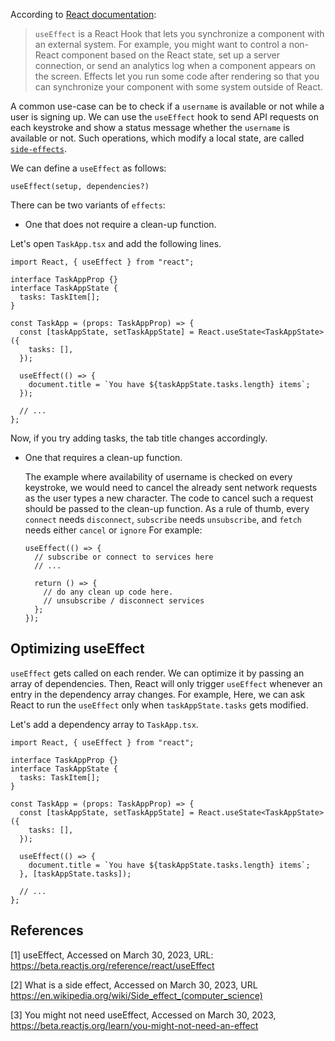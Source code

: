 According to [React documentation](https://beta.reactjs.org/reference/react/useEffect):

> `useEffect` is a React Hook that lets you synchronize a component with an external system. For example, you might want to control a non-React component based on the React state, set up a server connection, or send an analytics log when a component appears on the screen. Effects let you run some code after rendering so that you can synchronize your component with some system outside of React.

A common use-case can be to check if a `username` is available or not while a user is signing up. We can use the `useEffect` hook to send API requests on each keystroke and show a status message whether the `username` is available or not. Such operations, which modify a local state, are called [`side-effects`](<https://en.wikipedia.org/wiki/Side_effect_(computer_science)>).

We can define a `useEffect` as follows:

```tsx
useEffect(setup, dependencies?)
```

There can be two variants of `effects`:

- One that does not require a clean-up function.

Let's open `TaskApp.tsx` and add the following lines.

```tsx
import React, { useEffect } from "react";

interface TaskAppProp {}
interface TaskAppState {
  tasks: TaskItem[];
}

const TaskApp = (props: TaskAppProp) => {
  const [taskAppState, setTaskAppState] = React.useState<TaskAppState>({
    tasks: [],
  });

  useEffect(() => {
    document.title = `You have ${taskAppState.tasks.length} items`;
  });

  // ...
};
```

Now, if you try adding tasks, the tab title changes accordingly.

- One that requires a clean-up function.

  The example where availability of username is checked on every keystroke, we would need to cancel the already sent network requests as the user types a new character. The code to cancel such a request should be passed to the clean-up function. As a rule of thumb, every `connect` needs `disconnect`, `subscribe` needs `unsubscribe`, and `fetch` needs either `cancel` or `ignore` For example:

  ```tsx
  useEffect(() => {
    // subscribe or connect to services here
    // ...

    return () => {
      // do any clean up code here.
      // unsubscribe / disconnect services
    };
  });
  ```

## Optimizing useEffect

`useEffect` gets called on each render. We can optimize it by passing an array of dependencies. Then, React will only trigger `useEffect` whenever an entry in the dependency array changes. For example, Here, we can ask React to run the `useEffect` only when `taskAppState.tasks` gets modified.

Let's add a dependency array to `TaskApp.tsx`.

```tsx
import React, { useEffect } from "react";

interface TaskAppProp {}
interface TaskAppState {
  tasks: TaskItem[];
}

const TaskApp = (props: TaskAppProp) => {
  const [taskAppState, setTaskAppState] = React.useState<TaskAppState>({
    tasks: [],
  });

  useEffect(() => {
    document.title = `You have ${taskAppState.tasks.length} items`;
  }, [taskAppState.tasks]);

  // ...
};
```

## References

[1] useEffect, Accessed on March 30, 2023, URL: https://beta.reactjs.org/reference/react/useEffect

[2] What is a side effect, Accessed on March 30, 2023, URL https://en.wikipedia.org/wiki/Side_effect_(computer_science)

[3] You might not need useEffect, Accessed on March 30, 2023, https://beta.reactjs.org/learn/you-might-not-need-an-effect
